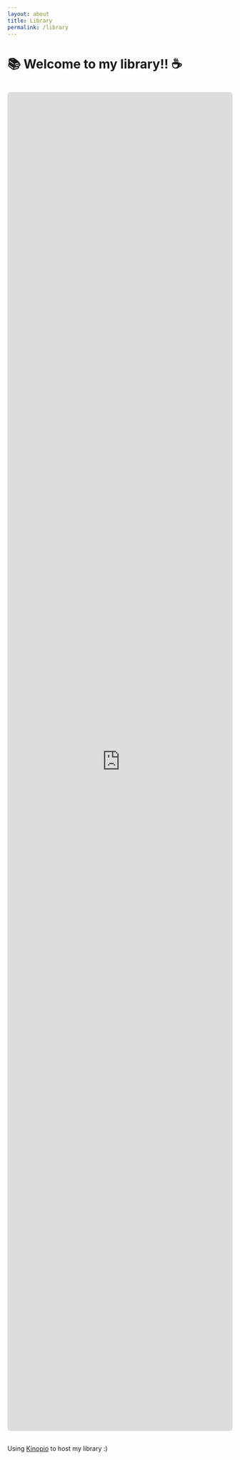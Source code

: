 ```yaml
---
layout: about
title: Library
permalink: /library
---
```


# 📚 Welcome to my library!! ☕️


<br>
<div class="kinopio-embed" style="height: 75vh; fit-content; width: 100%;">
<iframe src="https://kinopio.club/embed/?spaceId=fdOPWx-ty8gBa9o_sl3-A&zoom=54.127965688705444" style="height: 100%; width: 100%; border: 0; border-radius: 6px;">
</iframe>
</div>


<br>
<p class="projects-description"> Using <a href="https://help.kinopio.club/about/">Kinopio</a> to host my library :) </p>
